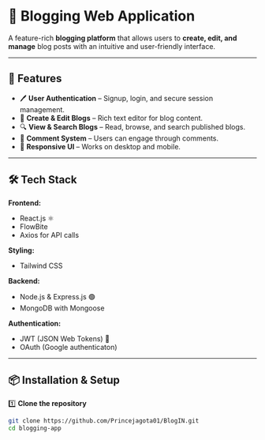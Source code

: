 # 📝 Blogging Web Application

A feature-rich **blogging platform** that allows users to **create, edit, and manage** blog posts with an intuitive and user-friendly interface.

---

## 🚀 Features

- 🖊️ **User Authentication** – Signup, login, and secure session management.  
- 📝 **Create & Edit Blogs** – Rich text editor for blog content.  
- 🔍 **View & Search Blogs** – Read, browse, and search published blogs.  
- 💬 **Comment System** – Users can engage through comments.  
- 🎨 **Responsive UI** – Works on desktop and mobile.  

---

## 🛠️ Tech Stack

**Frontend:**  
- React.js ⚛️  
- FlowBite  
- Axios for API calls

**Styling:** 
- Tailwind CSS

**Backend:**  
- Node.js & Express.js 🟢  
- MongoDB with Mongoose  

**Authentication:**  
- JWT (JSON Web Tokens) 🔐
- OAuth (Google authenticaton) 

---

## 📦 Installation & Setup

1️⃣ **Clone the repository**  
```sh
git clone https://github.com/Princejagota01/BlogIN.git
cd blogging-app
